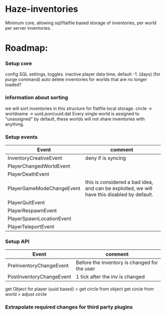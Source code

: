 # Haze-inventories
Minimum core, allowing sql/flatfile based storage of inventories, per world per server inventories.

# Roadmap:
### Setup core
config
 SQL settings, toggles. 
 inactive player data time, default -1. (days) (for purge command)
 auto delete inventories for worlds that are no longer loaded?
 
 
### information about sorting
 we will sort inventories in this structure for flatfile local storage.
 circle -> worldname -> uuid.json/uuid.dat
 Every single world is assigned to "unassigned" by default, these worlds will not share inventories with anything.
 
### Setup events
Event  | comment
------------ | -------------
InventoryCreativeEvent  | deny if is syncing
PlayerChangedWorldEvent |
PlayerDeathEvent|
PlayerGameModeChangeEvent | this is considered a bad idea, and can be exploited, we will have this disabled by default.
PlayerQuitEvent|
PlayerRespawnEvent|
PlayerSpawnLocationEvent|
PlayerTeleportEvent|

### Setup API
Event  | comment
------------ | -------------
PreInventoryChangeEvent | Before the inventory is changed for the user
PostInventoryChangeEvent | 1 tick after the inv is changed
get Object for player (uuid based) > get circle from object
get circle from world > adjust circle

### Extrapolate required changes for third party plugins
